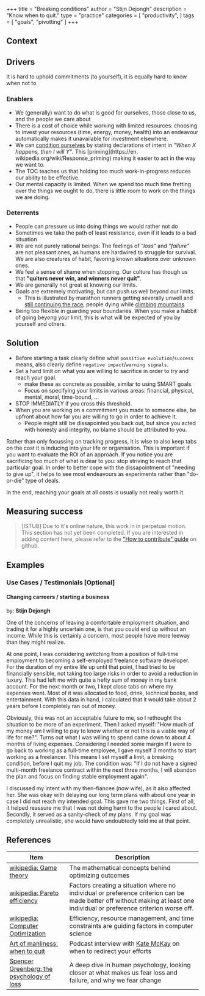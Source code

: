 +++
title = "Breaking conditions"
author = "Stijn Dejongh"
description = "Know when to quit."
type = "practice"
categories = [
    "productivity",
]
tags = [
    "goals", "pivotting"
]
+++

## Context

## Drivers

It is hard to uphold commitments (to yourself), it is equally hard to know when not to

### Enablers

* We (generally) want to do what is good for ourselves, those close to us, and the people we care about
* There is a cost of choice while working with limited resources: choosing to invest your resources (time, energy, money, health) into an
  endeavour automatically makes it unavailable for investment elsewhere.  
* We can [condition ourselves](https://en.wikipedia.org/wiki/Behaviorism) by stating declarations of intent in _"When X happens, then I will Y"_. This [priming](https://en.
  wikipedia.org/wiki/Response_priming) making it easier to act in the way we want to. 
* The TOC teaches us that holding too much work-in-progress reduces our ability to be effective.
* Our mental capacity is limited. When we spend too much time fretting over the things we ought to do, there is little room to work on the things we are doing.

### Deterrents

* People can pressure us into doing things we would rather not do
* Sometimes we take the path of least resistance, even if it leads to a bad situation
* We are not purely rational beings: The feelings of _"loss"_ and _"failure"_ are not pleasant ones, as humans are hardwired to struggle
  for survival. We are also creatures of habit, favoring known situations over unknown ones.
* We feel a sense of shame when stopping. Our culture has though us that __"quiters never win, and winners never quit"__. 
* We are generally not great at knowing our limits.
* Goals are extremely motivating, but can push us well beyond our limits.
    * This is illustrated by marathon runners getting severally unwell
      and [still continuing the race](https://en.wikipedia.org/wiki/List_of_marathon_fatalities), people dying while [climbing
      mountains](https://en.wikipedia.org/wiki/List_of_people_who_died_climbing_Mount_Everest).
* Being too flexible in guarding your boundaries. When you make a habbit of going beyong your limit, this is what will be expected of you by yourself and others.

## Solution

* Before starting a task clearly define what `possitive evolution`/`success` means, also clearly define `negative impact`/`warning signals`.
* Set a hard limit on what you are willing to sacrifice in order to try and reach your goal.
    * make these as concrete as possible, similar to using SMART goals.
    * Focus on specifying your limits in various areas: financial, physical, mental, moral, time-bound, ...
* STOP IMMEDIATLY if you cross this threshold.
* When you are working on a commitment you made to someone else, be upfront about how far you are willing to go in order to achieve it.
    * People might still be dissapointed you back out, but since you acted with honesty and integrity, no blame should be attributed to you.

Rather than only focussing on tracking progress, it is wise to also keep tabs on the cost it is inducing into your life or organisation.
This is important if you want to evaluate the ROI of an approach. If you notice you are sacrificing too much of what is dear to you: stop striving to reach that particular goal.
In order to better cope with the dissapointment of "needing to give up", it helps to see most endeavours as experiments rather than "do-or-die" type of deals.

In the end, reaching your goals at all costs is usually not really worth it.

## Measuring success

> [!STUB]
> Due to it's online nature, this work in in perpetual motion. 
> This section has not yet been completed. If you are interested in adding content here, please refer to the ["How to contribute" guide](https://github.com/sddevelopment-be/penguin-pragmatic-patterns/blob/content/software_patterns/CONTRIBUTING.md) on github.

## Examples

### Use Cases / Testimonials [Optional]

#### Changing carreers / starting a business

by: __Stijn Dejongh__

One of the concerns of leaving a comfortable employment situation, and trading it for a highly uncertain one, is that you could end up without an income.
While this is certainly a concern, most people have more leeway than they might realize. 

At one point, I was considering switching from a position of full-time employment to becoming a self-employed freelance software developer. 
For the duration of my entire life up until that point, I had tried to be financially sensible, not taking too large risks in order to avoid a reduction in luxury.
This had left me with quite a hefty sum of money in my bank account. For the next month or two, I kept close tabs on where my expenses went. Most of it was allocated to food, drink, technical books, and entertainment. With this data in hand, I calculated that it would take about 2 years before I completely ran out of money.

Obviously, this was not an acceptable future to me, so I rethought the situation to be more of an experiment.
Then I asked myself: "How much of my money am I willing to pay to know whether or not this is a viable way of life for me?". 
Turns out what I was willing to spend came down to about 4 months of living expenses. 
Considering I needed some margin if I were to go back to working as a full-time employee, I gave myself 3 months to start working as a freelancer.
This means I set myself a limit, a breaking condition, before I quit my job. The condition was: "If I do not have a signed multi-month freelance contract within the next three months, I will abandon the plan and focus on finding stable employment again".

I discussed my intent with my then-fiancee (now wife), as it also affected her. She was okay with delaying our long term plans with about one year in case I did not reach my intended goal.
This gave me two things. First of all, it helped reassure me that I was not doing harm to the people I cared about. Secondly, it served as a sanity-check of my plans.
If my goal was completely unrealistic, she would have undoubtedly told me at that point.


## References

| Item                                                                                                                                              | Description                                                                                                                                                               | 
|---------------------------------------------------------------------------------------------------------------------------------------------------|---------------------------------------------------------------------------------------------------------------------------------------------------------------------------|
| [wikipedia: Game theory](https://en.wikipedia.org/wiki/Game_theory)                                                                               | The mathematical concepts behind optimizing outcomes                                                                                                                      |
| [wikipedia: Pareto efficiency](https://en.wikipedia.org/wiki/Pareto_efficiency)                                                                   | Factors creating a situation where no individual or preference criterion can be made better off without making at least one individual or preference criterion worse off. |
| [wikipedia: Computer Optimization](https://en.wikipedia.org/wiki/Program_optimization#cite_note-1)                                                | Efficiency, resource management, and time constraints are guiding factors in computer science                                                                             |
| [Art of manliness: when to quit](https://www.artofmanliness.com/character/behavior/podcast-840-when-to-quit/)                                     | Podcast interview with [Kate McKay](https://www.kate-mckay.com/) on when to redirect your efforts                                                                         |
| [Spencer Greenberg: the psychology of loss](https://www.spencergreenberg.com/2013/10/why-we-overvalue-the-things-we-lose-the-psychology-of-loss/) | A deep dive in human psychology, looking closer at what makes us fear loss and failure, and why we fear change                                                            |
